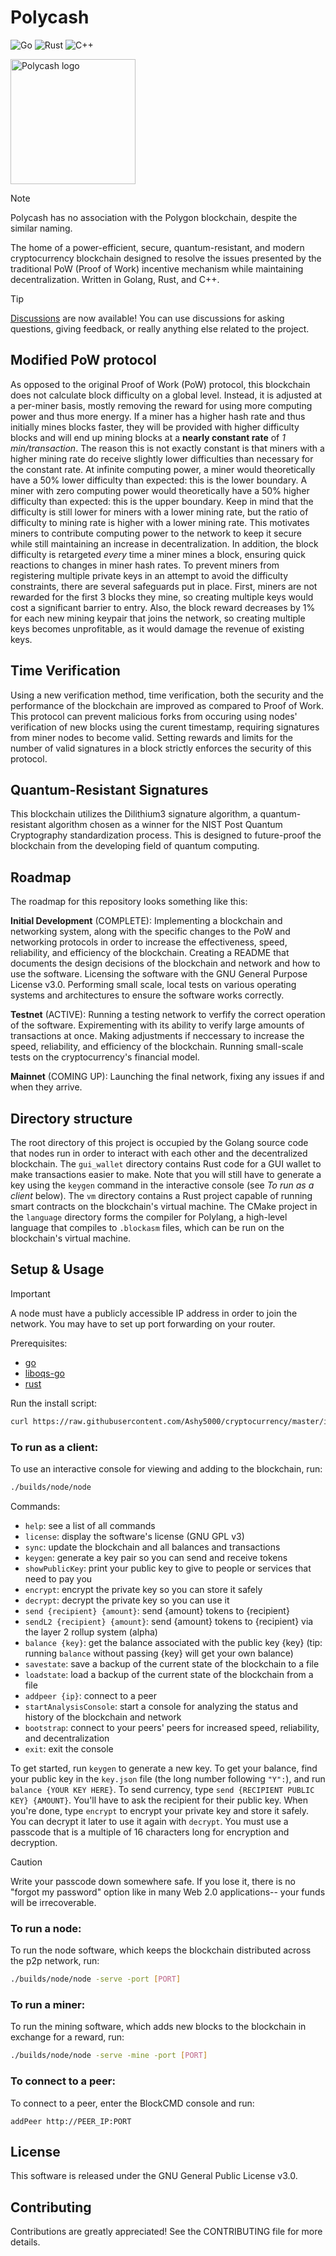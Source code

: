 # Polycash

![Go](https://img.shields.io/badge/go-%2300ADD8.svg?style=for-the-badge&logo=go&logoColor=white)
![Rust](https://img.shields.io/badge/rust-%23000000.svg?style=for-the-badge&logo=rust&logoColor=white)
![C++](https://img.shields.io/badge/c++-%2300599C.svg?style=for-the-badge&logo=c%2B%2B&logoColor=white)


<img src="https://github.com/Ashy5000/cryptocurrency/blob/master/assets/logos/logo_classic.png?raw=true" alt="Polycash logo" width="200" />

>[!NOTE]
>Polycash has no association with the Polygon blockchain, despite the similar naming.

The home of a power-efficient, secure, quantum-resistant, and modern cryptocurrency blockchain designed to resolve the issues presented by the traditional PoW (Proof of Work) incentive mechanism while maintaining decentralization. Written in Golang, Rust, and C++.

>[!TIP]
>[Discussions](https://github.com/Ashy5000/cryptocurrency/discussions) are now available! You can use discussions for asking questions, giving feedback, or really anything else related to the project.

## Modified PoW protocol

As opposed to the original Proof of Work (PoW) protocol, this blockchain does not calculate block difficulty on a global level. Instead, it is adjusted at a per-miner basis, mostly removing the reward for using more computing power and thus more energy. If a miner has a higher hash rate and thus initially mines blocks faster, they will be provided with higher difficulty blocks and will end up mining blocks at a **nearly constant rate** of _1 min/transaction_. The reason this is not exactly constant is that miners with a higher mining rate do receive slightly lower difficulties than necessary for the constant rate. At infinite computing power, a miner would theoretically have a 50% lower difficulty than expected: this is the lower boundary. A miner with zero computing power would theoretically have a 50% higher difficulty than expected: this is the upper boundary. Keep in mind that the difficulty is still lower for miners with a lower mining rate, but the ratio of difficulty to mining rate is higher with a lower mining rate. This motivates miners to contribute computing power to the network to keep it secure while still maintaining an increase in decentralization. In addition, the block difficulty is retargeted _every_ time a miner mines a block, ensuring quick reactions to changes in miner hash rates. To prevent miners from registering multiple private keys in an attempt to avoid the difficulty constraints, there are several safeguards put in place. First, miners are not rewarded for the first 3 blocks they mine, so creating multiple keys would cost a significant barrier to entry. Also, the block reward decreases by 1% for each new mining keypair that joins the network, so creating multiple keys becomes unprofitable, as it would damage the revenue of existing keys.

## Time Verification

Using a new verification method, time verification, both the security and the performance of the blockchain are improved as compared to Proof of Work. This protocol can prevent malicious forks from occuring using nodes' verification of new blocks using the curent timestamp, requiring signatures from miner nodes to become valid. Setting rewards and limits for the number of valid signatures in a block strictly enforces the security of this protocol.

## Quantum-Resistant Signatures

This blockchain utilizes the Dilithium3 signature algorithm, a quantum-resistant algorithm chosen as a winner for the NIST Post Quantum Cryptography standardization process. This is designed to future-proof the blockchain from the developing field of quantum computing.

## Roadmap

The roadmap for this repository looks something like this:

**Initial Development** (COMPLETE): Implementing a blockchain and networking system, along with the specific changes to the PoW and networking protocols in order to increase the effectiveness, speed, reliability, and efficiency of the blockchain. Creating a README that documents the design decisions of the blockchain and network and how to use the software. Licensing the software with the GNU General Purpose License v3.0. Performing small scale, local tests on various operating systems and architectures to ensure the software works correctly.

**Testnet** (ACTIVE): Running a testing network to verfify the correct operation of the software. Expirementing with its ability to verify large amounts of transactions at once. Making adjustments if neccessary to increase the speed, reliability, and efficiency of the blockchain. Running small-scale tests on the cryptocurrency's financial model.

**Mainnet** (COMING UP): Launching the final network, fixing any issues if and when they arrive.

## Directory structure

The root directory of this project is occupied by the Golang source code that nodes run in order to interact with each other and the decentralized blockchain. The `gui_wallet` directory contains Rust code for a GUI wallet to make transactions easier to make. Note that you will still have to generate a key using the `keygen` command in the interactive console (see _To run as a client_ below). The `vm` directory contains a Rust project capable of running smart contracts on the blockchain's virtual machine. The CMake project in the `language` directory forms the compiler for Polylang, a high-level language that compiles to `.blockasm` files, which can be run on the blockchain's virtual machine.

## Setup & Usage
>[!IMPORTANT]
>A node must have a publicly accessible IP address in order to join the network. You may have to set up port forwarding on your router.

Prerequisites:
- [go](https://go.dev/doc/install)
- [liboqs-go](https://github.com/open-quantum-safe/liboqs-go#installation)
- [rust](https://www.rust-lang.org/tools/install)

Run the install script:
```bash
curl https://raw.githubusercontent.com/Ashy5000/cryptocurrency/master/install.sh | bash
```

### To run as a client:

To use an interactive console for viewing and adding to the blockchain, run:

```bash
./builds/node/node
```

Commands:

- `help`: see a list of all commands
- `license`: display the software's license (GNU GPL v3)
- `sync`: update the blockchain and all balances and transactions
- `keygen`: generate a key pair so you can send and receive tokens
- `showPublicKey`: print your public key to give to people or services that need to pay you
- `encrypt`: encrypt the private key so you can store it safely
- `decrypt`: decrypt the private key so you can use it
- `send {recipient} {amount}`: send {amount} tokens to {recipient}
- `sendL2 {recipient} {amount}`: send {amount} tokens to {recipient} via the layer 2 rollup system (alpha)
- `balance {key}`: get the balance associated with the public key {key} (tip: running `balance` without passing {key} will get your own balance)
- `savestate`: save a backup of the current state of the blockchain to a file
- `loadstate`: load a backup of the current state of the blockchain from a file
- `addpeer {ip}`: connect to a peer
- `startAnalysisConsole`: start a console for analyzing the status and history of the blockchain and network
- `bootstrap`: connect to your peers' peers for increased speed, reliability, and decentralization
- `exit`: exit the console

To get started, run `keygen` to generate a new key. To get your balance, find your public key in the `key.json` file (the long number following `"Y":`), and run `balance {YOUR KEY HERE}`. To send currency, type `send {RECIPIENT PUBLIC KEY} {AMOUNT}`. You'll have to ask the recipient for their public key. When you're done, type `encrypt` to encrypt your private key and store it safely. You can decrypt it later to use it again with `decrypt`. You must use a passcode that is a multiple of 16 characters long for encryption and decryption.

>[!CAUTION]
>Write your passcode down somewhere safe. If you lose it, there is no "forgot my password" option like in many Web 2.0 applications-- your funds will be irrecoverable.

### To run a node:

To run the node software, which keeps the blockchain distributed across the p2p network, run:

```bash
./builds/node/node -serve -port [PORT]
```

### To run a miner:

To run the mining software, which adds new blocks to the blockchain in exchange for a reward, run:

```bash
./builds/node/node -serve -mine -port [PORT]
```

### To connect to a peer:

To connect to a peer, enter the BlockCMD console and run:

```
addPeer http://PEER_IP:PORT
```

## License

This software is released under the GNU General Public License v3.0.

## Contributing

Contributions are greatly appreciated! See the CONTRIBUTING file for more details.
